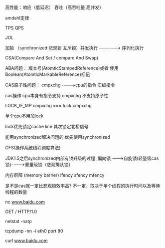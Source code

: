 高性能：响应（低延迟） 吞吐（高吞吐量 高并发）

amdahl定律

TPS QPS

JOL

加锁 （synchronized 悲观锁 互斥锁）并发执行 --------> 序列化执行

CSA(Compare And Set / compare And Swap) 

ABA问题： 版本号(AtomticStampedReference)或者 使用 Boolean(AtomticMarkableReference)标记

CAS原子性问题： cmpxchg ---->cpu的指令 汇编指令 

cas操作 cpu本身有指令支持   cmpxchg  不支持原子性

LOCK_IF_MP cmpxchg === lock cmpxchg 

单个cpu不用加lock

lock优先锁定cache line 其次锁定北桥信号

能用synchronized解决问题的 优先使用synchronized

CFS(操作系统线程调度算法)

JDK1.5之后synchronized内部有锁升级的过程 ,偏向锁 --->自旋锁(轻量级cas锁)---->重量级锁（悲观排队锁）

内存屏障 (memory barrier) lfency sfency mfency

是不是cas就一定比悲观锁效率高?
不一定，取决于单个线程的执行时间以及等待线程的数量

nc www.baidu.com

GET / HTTP/1.0

netstat -natp

tcpdump  -nn -i eth0 port 80

curl www.baidu.com



